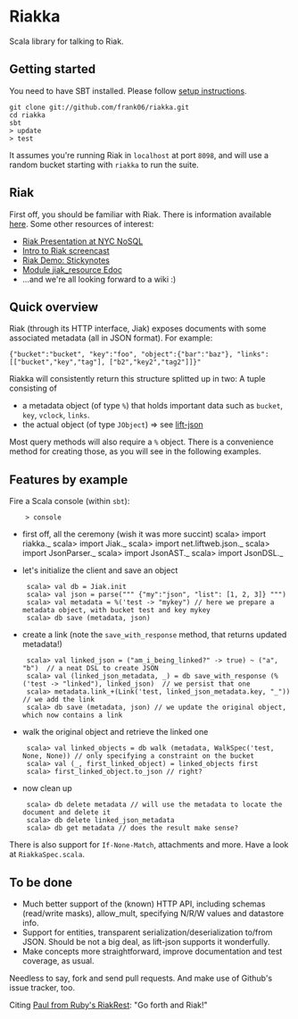 Riakka
======

Scala library for talking to Riak.

Getting started
---------------

You need to have SBT installed. Please follow [setup instructions](http://code.google.com/p/simple-build-tool/wiki/Setup).

    git clone git://github.com/frank06/riakka.git
    cd riakka
    sbt
    > update
    > test

It assumes you're running Riak in `localhost` at port `8098`, and will use a random bucket starting with `riakka` to run the suite.

Riak
----

First off, you should be familiar with Riak. There is information available [here](http://riak.basho.com).
Some other resources of interest:

 - [Riak Presentation at NYC NoSQL](http://riak.basho.com/nyc-nosql/)
 - [Intro to Riak screencast](http://videocodechat.com/post/219711761/intro-to-riak-with-bryan-fink)
 - [Riak Demo: Stickynotes](http://blog.beerriot.com/2009/08/17/riak-demo-stickynotes/)
 - [Module jiak_resource Edoc](http://riak.basho.com/edoc/jiak_resource.html)
 - ...and we're all looking forward to a wiki :)

Quick overview
--------------

Riak (through its HTTP interface, Jiak) exposes documents with some associated metadata (all in JSON format). For example:

    {"bucket":"bucket", "key":"foo", "object":{"bar":"baz"}, "links":[["bucket","key","tag"], ["b2","key2","tag2"]]}"

Riakka will consistently return this structure splitted up in two: A tuple consisting of

 - a metadata object (of type `%`) that holds important data such as `bucket`, `key`, `vclock`, `links`.
 - the actual object (of type `JObject`) => see [lift-json](http://github.com/dpp/liftweb/blob/master/lift-base/lift-json)

Most query methods will also require a `%` object. There is a convenience method for creating those, as you will see in the following examples.

Features by example
-------------------

Fire a Scala console (within `sbt`):

        > console

 - first off, all the ceremony (wish it was more succint)
        scala> import riakka._
        scala> import Jiak._
        scala> import net.liftweb.json._
        scala> import JsonParser._
        scala> import JsonAST._
        scala> import JsonDSL._

 - let's initialize the client and save an object

        scala> val db = Jiak.init
        scala> val json = parse(""" {"my":"json", "list": [1, 2, 3]} """)
        scala> val metadata = %('test -> "mykey") // here we prepare a metadata object, with bucket test and key mykey
        scala> db save (metadata, json)

 - create a link (note the `save_with_response` method, that returns updated metadata!)

        scala> val linked_json = ("am_i_being_linked?" -> true) ~ ("a", "b")  // a neat DSL to create JSON
        scala> val (linked_json_metadata, _) = db save_with_response (%('test -> "linked"), linked_json)  // we persist that one
        scala> metadata.link_+(Link('test, linked_json_metadata.key, "_"))  // we add the link
        scala> db save (metadata, json) // we update the original object, which now contains a link

 - walk the original object and retrieve the linked one

        scala> val linked_objects = db walk (metadata, WalkSpec('test, None, None)) // only specifying a constraint on the bucket
        scala> val (_, first_linked_object) = linked_objects first
        scala> first_linked_object.to_json // right?

 - now clean up

        scala> db delete metadata // will use the metadata to locate the document and delete it
        scala> db delete linked_json_metadata
        scala> db get metadata // does the result make sense?

There is also support for `If-None-Match`, attachments and more. Have a look at `RiakkaSpec.scala`.

To be done
----------

 - Much better support of the (known) HTTP API, including schemas (read/write masks), allow_mult, specifying N/R/W values and datastore info.
 - Support for entities, transparent serialization/deserialization to/from JSON. Should be not a big deal, as lift-json supports it wonderfully.
 - Make concepts more straightforward, improve documentation and test coverage, as usual.

Needless to say, fork and send pull requests. And make use of Github's issue tracker, too.

Citing [Paul from Ruby's RiakRest](http://github.com/wcpr/riakrest): "Go forth and Riak!"